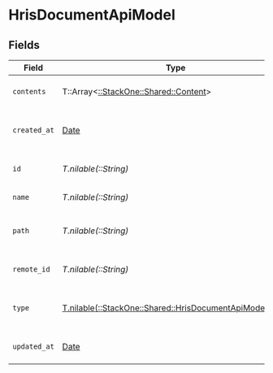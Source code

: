 # HrisDocumentApiModel


## Fields

| Field                                                                                                      | Type                                                                                                       | Required                                                                                                   | Description                                                                                                | Example                                                                                                    |
| ---------------------------------------------------------------------------------------------------------- | ---------------------------------------------------------------------------------------------------------- | ---------------------------------------------------------------------------------------------------------- | ---------------------------------------------------------------------------------------------------------- | ---------------------------------------------------------------------------------------------------------- |
| `contents`                                                                                                 | T::Array<[::StackOne::Shared::Content](../../models/shared/content.md)>                                    | :heavy_minus_sign:                                                                                         | The content of the file                                                                                    |                                                                                                            |
| `created_at`                                                                                               | [Date](https://ruby-doc.org/stdlib-2.6.1/libdoc/date/rdoc/Date.html)                                       | :heavy_minus_sign:                                                                                         | The creation date of the file                                                                              | 2021-01-01T01:01:01.000Z                                                                                   |
| `id`                                                                                                       | *T.nilable(::String)*                                                                                      | :heavy_minus_sign:                                                                                         | Unique identifier                                                                                          | 8187e5da-dc77-475e-9949-af0f1fa4e4e3                                                                       |
| `name`                                                                                                     | *T.nilable(::String)*                                                                                      | :heavy_minus_sign:                                                                                         | The name of the file                                                                                       | My Document                                                                                                |
| `path`                                                                                                     | *T.nilable(::String)*                                                                                      | :heavy_minus_sign:                                                                                         | The path where the file is stored                                                                          | /path/to/file                                                                                              |
| `remote_id`                                                                                                | *T.nilable(::String)*                                                                                      | :heavy_minus_sign:                                                                                         | Provider's unique identifier                                                                               | 8187e5da-dc77-475e-9949-af0f1fa4e4e3                                                                       |
| `type`                                                                                                     | [T.nilable(::StackOne::Shared::HrisDocumentApiModelType)](../../models/shared/hrisdocumentapimodeltype.md) | :heavy_minus_sign:                                                                                         | The content type of the document                                                                           |                                                                                                            |
| `updated_at`                                                                                               | [Date](https://ruby-doc.org/stdlib-2.6.1/libdoc/date/rdoc/Date.html)                                       | :heavy_minus_sign:                                                                                         | The update date of the file                                                                                | 2021-01-02T01:01:01.000Z                                                                                   |
